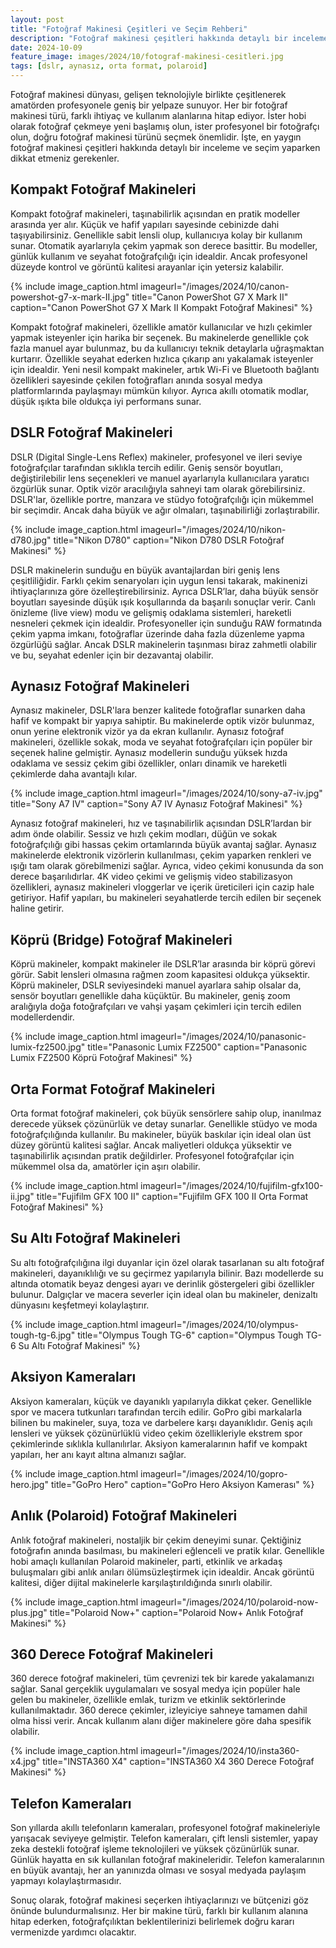 ```yaml
---
layout: post
title: "Fotoğraf Makinesi Çeşitleri ve Seçim Rehberi"
description: "Fotoğraf makinesi çeşitleri hakkında detaylı bir inceleme ve seçim yaparken dikkat etmeniz gerekenler."
date: 2024-10-09
feature_image: images/2024/10/fotograf-makinesi-cesitleri.jpg
tags: [dslr, aynasız, orta format, polaroid]
---
```


Fotoğraf makinesi dünyası, gelişen teknolojiyle birlikte çeşitlenerek amatörden profesyonele geniş bir yelpaze sunuyor. Her bir fotoğraf makinesi türü, farklı ihtiyaç ve kullanım alanlarına hitap ediyor. İster hobi olarak fotoğraf çekmeye yeni başlamış olun, ister profesyonel bir fotoğrafçı olun, doğru fotoğraf makinesi türünü seçmek önemlidir. İşte, en yaygın fotoğraf makinesi çeşitleri hakkında detaylı bir inceleme ve seçim yaparken dikkat etmeniz gerekenler.

<!--more-->

## Kompakt Fotoğraf Makineleri

Kompakt fotoğraf makineleri, taşınabilirlik açısından en pratik modeller arasında yer alır. Küçük ve hafif yapıları sayesinde cebinizde dahi taşıyabilirsiniz. Genellikle sabit lensli olup, kullanıcıya kolay bir kullanım sunar. Otomatik ayarlarıyla çekim yapmak son derece basittir. Bu modeller, günlük kullanım ve seyahat fotoğrafçılığı için idealdir. Ancak profesyonel düzeyde kontrol ve görüntü kalitesi arayanlar için yetersiz kalabilir.

{% include image_caption.html imageurl="/images/2024/10/canon-powershot-g7-x-mark-II.jpg" title="Canon PowerShot G7 X Mark II" caption="Canon PowerShot G7 X Mark II Kompakt Fotoğraf Makinesi" %}

Kompakt fotoğraf makineleri, özellikle amatör kullanıcılar ve hızlı çekimler yapmak isteyenler için harika bir seçenek. Bu makinelerde genellikle çok fazla manuel ayar bulunmaz, bu da kullanıcıyı teknik detaylarla uğraşmaktan kurtarır. Özellikle seyahat ederken hızlıca çıkarıp anı yakalamak isteyenler için idealdir. Yeni nesil kompakt makineler, artık Wi-Fi ve Bluetooth bağlantı özellikleri sayesinde çekilen fotoğrafları anında sosyal medya platformlarında paylaşmayı mümkün kılıyor. Ayrıca akıllı otomatik modlar, düşük ışıkta bile oldukça iyi performans sunar.

## DSLR Fotoğraf Makineleri

DSLR (Digital Single-Lens Reflex) makineler, profesyonel ve ileri seviye fotoğrafçılar tarafından sıklıkla tercih edilir. Geniş sensör boyutları, değiştirilebilir lens seçenekleri ve manuel ayarlarıyla kullanıcılara yaratıcı özgürlük sunar. Optik vizör aracılığıyla sahneyi tam olarak görebilirsiniz. DSLR'lar, özellikle portre, manzara ve stüdyo fotoğrafçılığı için mükemmel bir seçimdir. Ancak daha büyük ve ağır olmaları, taşınabilirliği zorlaştırabilir.

{% include image_caption.html imageurl="/images/2024/10/nikon-d780.jpg" title="Nikon D780" caption="Nikon D780 DSLR Fotoğraf Makinesi" %}

DSLR makinelerin sunduğu en büyük avantajlardan biri geniş lens çeşitliliğidir. Farklı çekim senaryoları için uygun lensi takarak, makinenizi ihtiyaçlarınıza göre özelleştirebilirsiniz. Ayrıca DSLR’lar, daha büyük sensör boyutları sayesinde düşük ışık koşullarında da başarılı sonuçlar verir. Canlı önizleme (live view) modu ve gelişmiş odaklama sistemleri, hareketli nesneleri çekmek için idealdir. Profesyoneller için sunduğu RAW formatında çekim yapma imkanı, fotoğraflar üzerinde daha fazla düzenleme yapma özgürlüğü sağlar. Ancak DSLR makinelerin taşınması biraz zahmetli olabilir ve bu, seyahat edenler için bir dezavantaj olabilir.

## Aynasız Fotoğraf Makineleri

Aynasız makineler, DSLR'lara benzer kalitede fotoğraflar sunarken daha hafif ve kompakt bir yapıya sahiptir. Bu makinelerde optik vizör bulunmaz, onun yerine elektronik vizör ya da ekran kullanılır. Aynasız fotoğraf makineleri, özellikle sokak, moda ve seyahat fotoğrafçıları için popüler bir seçenek haline gelmiştir. Aynasız modellerin sunduğu yüksek hızda odaklama ve sessiz çekim gibi özellikler, onları dinamik ve hareketli çekimlerde daha avantajlı kılar.


{% include image_caption.html imageurl="/images/2024/10/sony-a7-iv.jpg" title="Sony A7 IV" caption="Sony A7 IV Aynasız Fotoğraf Makinesi" %}

Aynasız fotoğraf makineleri, hız ve taşınabilirlik açısından DSLR’lardan bir adım önde olabilir. Sessiz ve hızlı çekim modları, düğün ve sokak fotoğrafçılığı gibi hassas çekim ortamlarında büyük avantaj sağlar. Aynasız makinelerde elektronik vizörlerin kullanılması, çekim yaparken renkleri ve ışığı tam olarak görebilmenizi sağlar. Ayrıca, video çekimi konusunda da son derece başarılıdırlar. 4K video çekimi ve gelişmiş video stabilizasyon özellikleri, aynasız makineleri vloggerlar ve içerik üreticileri için cazip hale getiriyor. Hafif yapıları, bu makineleri seyahatlerde tercih edilen bir seçenek haline getirir.

## Köprü (Bridge) Fotoğraf Makineleri

Köprü makineler, kompakt makineler ile DSLR’lar arasında bir köprü görevi görür. Sabit lensleri olmasına rağmen zoom kapasitesi oldukça yüksektir. Köprü makineler, DSLR seviyesindeki manuel ayarlara sahip olsalar da, sensör boyutları genellikle daha küçüktür. Bu makineler, geniş zoom aralığıyla doğa fotoğrafçıları ve vahşi yaşam çekimleri için tercih edilen modellerdendir.

{% include image_caption.html imageurl="/images/2024/10/panasonic-lumix-fz2500.jpg" title="Panasonic Lumix FZ2500" caption="Panasonic Lumix FZ2500 Köprü Fotoğraf Makinesi" %}

## Orta Format Fotoğraf Makineleri

Orta format fotoğraf makineleri, çok büyük sensörlere sahip olup, inanılmaz derecede yüksek çözünürlük ve detay sunarlar. Genellikle stüdyo ve moda fotoğrafçılığında kullanılır. Bu makineler, büyük baskılar için ideal olan üst düzey görüntü kalitesi sağlar. Ancak maliyetleri oldukça yüksektir ve taşınabilirlik açısından pratik değildirler. Profesyonel fotoğrafçılar için mükemmel olsa da, amatörler için aşırı olabilir.

{% include image_caption.html imageurl="/images/2024/10/fujifilm-gfx100-ii.jpg" title="Fujifilm GFX 100 II" caption="Fujifilm GFX 100 II Orta Format Fotoğraf Makinesi" %}

## Su Altı Fotoğraf Makineleri

Su altı fotoğrafçılığına ilgi duyanlar için özel olarak tasarlanan su altı fotoğraf makineleri, dayanıklılığı ve su geçirmez yapılarıyla bilinir. Bazı modellerde su altında otomatik beyaz dengesi ayarı ve derinlik göstergeleri gibi özellikler bulunur. Dalgıçlar ve macera severler için ideal olan bu makineler, denizaltı dünyasını keşfetmeyi kolaylaştırır.

{% include image_caption.html imageurl="/images/2024/10/olympus-tough-tg-6.jpg" title="Olympus Tough TG-6" caption="Olympus Tough TG-6 Su Altı Fotoğraf Makinesi" %}

## Aksiyon Kameraları

Aksiyon kameraları, küçük ve dayanıklı yapılarıyla dikkat çeker. Genellikle spor ve macera tutkunları tarafından tercih edilir. GoPro gibi markalarla bilinen bu makineler, suya, toza ve darbelere karşı dayanıklıdır. Geniş açılı lensleri ve yüksek çözünürlüklü video çekim özellikleriyle ekstrem spor çekimlerinde sıklıkla kullanılırlar. Aksiyon kameralarının hafif ve kompakt yapıları, her anı kayıt altına almanızı sağlar.

{% include image_caption.html imageurl="/images/2024/10/gopro-hero.jpg" title="GoPro Hero" caption="GoPro Hero Aksiyon Kamerası" %}

## Anlık (Polaroid) Fotoğraf Makineleri

Anlık fotoğraf makineleri, nostaljik bir çekim deneyimi sunar. Çektiğiniz fotoğrafın anında basılması, bu makineleri eğlenceli ve pratik kılar. Genellikle hobi amaçlı kullanılan Polaroid makineler, parti, etkinlik ve arkadaş buluşmaları gibi anlık anıları ölümsüzleştirmek için idealdir. Ancak görüntü kalitesi, diğer dijital makinelerle karşılaştırıldığında sınırlı olabilir.

{% include image_caption.html imageurl="/images/2024/10/polaroid-now-plus.jpg" title="Polaroid Now+" caption="Polaroid Now+ Anlık Fotoğraf Makinesi" %}

## 360 Derece Fotoğraf Makineleri

360 derece fotoğraf makineleri, tüm çevrenizi tek bir karede yakalamanızı sağlar. Sanal gerçeklik uygulamaları ve sosyal medya için popüler hale gelen bu makineler, özellikle emlak, turizm ve etkinlik sektörlerinde kullanılmaktadır. 360 derece çekimler, izleyiciye sahneye tamamen dahil olma hissi verir. Ancak kullanım alanı diğer makinelere göre daha spesifik olabilir.

{% include image_caption.html imageurl="/images/2024/10/insta360-x4.jpg" title="INSTA360 X4" caption="INSTA360 X4 360 Derece Fotoğraf Makinesi" %}

## Telefon Kameraları

Son yıllarda akıllı telefonların kameraları, profesyonel fotoğraf makineleriyle yarışacak seviyeye gelmiştir. Telefon kameraları, çift lensli sistemler, yapay zeka destekli fotoğraf işleme teknolojileri ve yüksek çözünürlük sunar. Günlük hayatta en sık kullanılan fotoğraf makineleridir. Telefon kameralarının en büyük avantajı, her an yanınızda olması ve sosyal medyada paylaşım yapmayı kolaylaştırmasıdır.

Sonuç olarak, fotoğraf makinesi seçerken ihtiyaçlarınızı ve bütçenizi göz önünde bulundurmalısınız. Her bir makine türü, farklı bir kullanım alanına hitap ederken, fotoğrafçılıktan beklentilerinizi belirlemek doğru kararı vermenizde yardımcı olacaktır.





